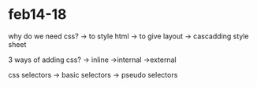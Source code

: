 # feb14-18
why do we need css?
-> to style html
-> to give layout
-> cascadding style sheet

3 ways of adding css?
-> inline
->internal
->external

css selectors
-> basic selectors
-> pseudo selectors

